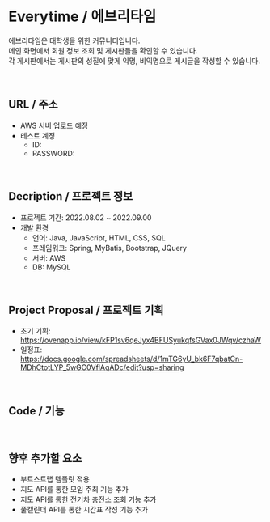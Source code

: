 # Everytime / 에브리타임

에브리타임은 대학생을 위한 커뮤니티입니다.   
메인 화면에서 회원 정보 조회 및 게시판들을 확인할 수 있습니다.   
각 게시판에서는 게시판의 성질에 맞게 익명, 비익명으로 게시글을 작성할 수 있습니다.   

<br>

## URL / 주소
- AWS 서버 업로드 예정
- 테스트 계정
  - ID: 
  - PASSWORD: 

<br>

## Decription / 프로젝트 정보
- 프로젝트 기간: 2022.08.02 ~ 2022.09.00
- 개발 환경
  - 언어: Java, JavaScript, HTML, CSS, SQL
  - 프레임워크: Spring, MyBatis, Bootstrap, JQuery
  - 서버: AWS
  - DB: MySQL

<br>

## Project Proposal / 프로젝트 기획
- 초기 기획: https://ovenapp.io/view/kFP1sv6qeJyx4BFUSyukqfsGVax0JWqv/czhaW
- 일정표: https://docs.google.com/spreadsheets/d/1mTG6yU_bk6F7qbatCn-MDhCtotLYP_5wGC0VflAqADc/edit?usp=sharing 

<br>

## Code / 기능

<br>

## 향후 추가할 요소
- 부트스트랩 템플릿 적용
- 지도 API를 통한 모임 주최 기능 추가
- 지도 API를 통한 전기차 충전소 조회 기능 추가
- 풀캘린더 API를 통한 시간표 작성 기능 추가

<br>
